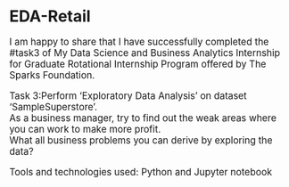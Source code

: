 # EDA-Retail
<big>
  I am happy to share that I have successfully completed the #task3 of My Data Science and Business Analytics Internship for Graduate Rotational Internship Program offered by The Sparks Foundation.

Task 3:Perform ‘Exploratory Data Analysis’ on dataset ‘SampleSuperstore’.<br/>
As a business manager, try to find out the weak areas where you can work to make more profit.<br/>
What all business problems you can derive by exploring the data?<br/>

Tools and technologies used: Python and Jupyter notebook
</big>
